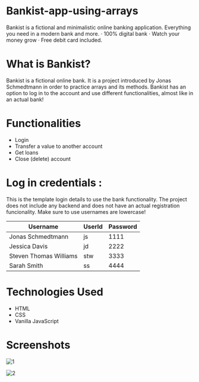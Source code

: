 # Bankist-app-using-arrays
Bankist is a fictional and minimalistic online banking application.
Everything you need in a modern bank and more. · 100% digital bank · Watch your money grow · Free debit card included.

# What is Bankist?
Bankist is a fictional online bank. It is a project introduced by Jonas Schmedtmann in order to practice arrays and its methods. Bankist has an option to log in to the account and use different functionalities, almost like in an actual bank!

# Functionalities
* Login
* Transfer a value to another account
* Get loans
* Close (delete) account

# Log in credentials :

This is the template login details to use the bank functionality. The project does not include any backend and does not have an actual registration funcionality. Make sure to use usernames are lowercase!

| Username | UserId | Password |
|----------|----------|----------|
| Jonas Schmedtmann| js| 1111|
| Jessica Davis| jd| 2222|
| Steven Thomas Williams| stw| 3333|
| Sarah Smith| ss| 4444|

# Technologies Used
* HTML
* CSS
* Vanilla JavaScript

# Screenshots

![1](https://github.com/Hashuudev/Bankist-app-using-arrays/assets/94761963/8ef9879a-99dd-4a36-853c-7c7863649962)

![2](https://github.com/Hashuudev/Bankist-app-using-arrays/assets/94761963/38da8638-24da-4cd6-9f00-7fde26d0a04d)


